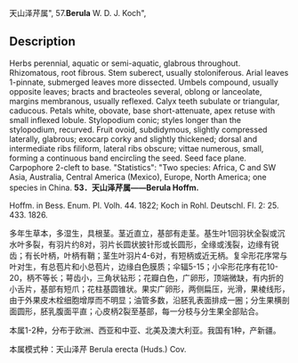 天山泽芹属",
57.**Berula** W. D. J. Koch",

## Description
Herbs perennial, aquatic or semi-aquatic, glabrous throughout. Rhizomatous, root fibrous. Stem suberect, usually stoloniferous. Arial leaves 1-pinnate, submerged leaves more dissected. Umbels compound, usually opposite leaves; bracts and bracteoles several, oblong or lanceolate, margins membranous, usually reflexed. Calyx teeth subulate or triangular, caducous. Petals white, obovate, base short-attenuate, apex retuse with small inflexed lobule. Stylopodium conic; styles longer than the stylopodium, recurved. Fruit ovoid, subdidymous, slightly compressed laterally, glabrous; exocarp corky and slightly thickened; dorsal and intermediate ribs filiform, lateral ribs obscure; vittae numerous, small, forming a continuous band encircling the seed. Seed face plane. Carpophore 2-cleft to base.
  "Statistics": "Two species: Africa, C and SW Asia, Australia, Central America (Mexico), Europe, North America; one species in China.
**53．天山泽芹属——Berula Hoffm.**

Hoffm. in Bess. Enum. Pl. Volh. 44. 1822; Koch in Rohl. Deutschl. Fl. 2: 25. 433. 1826.

多年生草本，多湿生，具根茎。茎近直立，基部有走茎。基生叶1回羽状全裂或沉水叶多裂，有羽片约8对，羽片长圆状披针形或长圆形，全缘或浅裂，边缘有锐齿；有长叶柄，叶柄有鞘；茎生叶羽片4-6对，有短柄或近无柄。复伞形花序常与叶对生，有总苞片和小总苞片，边缘白色膜质；伞辐5-15；小伞形花序有花10-20，柄不等长；萼齿小，三角状钻形；花瓣白色，广卵形，顶端微缺，有内折的小舌片，基部有短爪；花柱基圆锥状。果实广卵形，两侧扁压，光滑，果棱线形，由于外果皮木栓细胞增厚而不明显；油管多数，沿胚乳表面排成一圈；分生果横剖面圆形，胚乳腹面平直；心皮柄2裂至基部，每一分枝与分生果全部贴合。

本属1-2种，分布于欧洲、西亚和中亚、北美及澳大利亚。我国有1种，产新疆。

本属模式种：天山泽芹 Berula erecta (Huds.) Cov.
